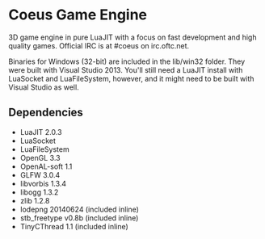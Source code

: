 # Coeus Game Engine

3D game engine in pure LuaJIT with a focus on fast development and high quality games. Official IRC is at #coeus on irc.oftc.net.

Binaries for Windows (32-bit) are included in the lib/win32 folder. They were built with Visual Studio 2013. You'll still need a LuaJIT install with LuaSocket and LuaFileSystem, however, and it might need to be built with Visual Studio as well.

## Dependencies
- LuaJIT 2.0.3
- LuaSocket
- LuaFileSystem
- OpenGL 3.3
- OpenAL-soft 1.1
- GLFW 3.0.4
- libvorbis 1.3.4
- libogg 1.3.2
- zlib 1.2.8
- lodepng 20140624 (included inline)
- stb_freetype v0.8b (included inline)
- TinyCThread 1.1 (included inline)